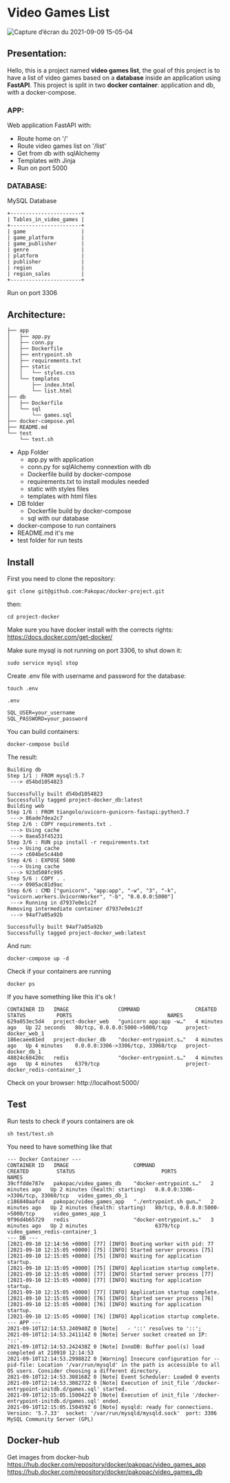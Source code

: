# Video Games List
![Capture d’écran du 2021-09-09 15-05-04](https://user-images.githubusercontent.com/33722914/132691149-7811732d-93af-4c87-8d4e-2577892497b6.png)

## Presentation:
Hello, this is a project named <b>video games list</b>, the goal of this project is to have a list of video games based on a <b>database</b> inside an application using <b>FastAPI</b>.
This project is split in two <b>docker container</b>: application and db, with a docker-compose.
### APP:
Web application FastAPI with:
* Route home on '/'
* Route video games list on '/list'
* Get from db with sqlAlchemy
* Templates with Jinja
* Run on port 5000

### DATABASE:
MySQL Database

```
+-----------------------+
| Tables_in_video_games |
+-----------------------+
| game                  |
| game_platform         |
| game_publisher        |
| genre                 |
| platform              |
| publisher             |
| region                |
| region_sales          |
+-----------------------+
```
Run on port 3306

## Architecture:
```
├── app
│   ├── app.py
│   ├── conn.py
│   ├── Dockerfile
│   ├── entrypoint.sh
│   ├── requirements.txt
│   ├── static
│   │   └── styles.css
│   └── templates
│       ├── index.html
│       └── list.html
├── db
│   ├── Dockerfile
│   └── sql
│       └── games.sql
├── docker-compose.yml
├── README.md
└── test
    └── test.sh
```

* App Folder
    * app.py with application
    * conn.py for sqlAlchemy connextion with db
    * Dockerfile build by docker-compose
    * requirements.txt to install modules needed
    * static with styles files
    * templates with html files
* DB folder
    * Dockerfile build by docker-compose
    * sql with our database
* docker-compose to run containers
* README.md it's me
* test folder for run tests


## Install
First you need to clone the repository:
```
git clone git@github.com:Pakopac/docker-project.git
```
then:
```
cd project-docker
```
Make sure you have docker install with the corrects rights: https://docs.docker.com/get-docker/

Make sure mysql is not running on port 3306, to shut down it:
```
sudo service mysql stop
```
Create .env file with username and password for the database:
```
touch .env
```
```
.env

SQL_USER=your_username
SQL_PASSWORD=your_password
```

You can build containers:
```
docker-compose build
```
The result:
```
Building db
Step 1/1 : FROM mysql:5.7
 ---> d54bd1054823

Successfully built d54bd1054823
Successfully tagged project-docker_db:latest
Building web
Step 1/6 : FROM tiangolo/uvicorn-gunicorn-fastapi:python3.7
 ---> 86ade7dea2c7
Step 2/6 : COPY requirements.txt .
 ---> Using cache
 ---> 0aea53f45231
Step 3/6 : RUN pip install -r requirements.txt
 ---> Using cache
 ---> c604be5c44b0
Step 4/6 : EXPOSE 5000
 ---> Using cache
 ---> 923d508fc995
Step 5/6 : COPY . .
 ---> 0905ac01d9ac
Step 6/6 : CMD ["gunicorn", "app:app", "-w", "3", "-k", "uvicorn.workers.UvicornWorker", "-b", "0.0.0.0:5000"]
 ---> Running in d7937e0e1c2f
Removing intermediate container d7937e0e1c2f
 ---> 94af7a05a92b

Successfully built 94af7a05a92b
Successfully tagged project-docker_web:latest
```
And run:
```
docker-compose up -d
```
Check if your containers are running
```
docker ps
```
If you have something like this it's ok !
```
CONTAINER ID   IMAGE                COMMAND                  CREATED         STATUS          PORTS                               NAMES
629a053ec5d4   project-docker_web   "gunicorn app:app -w…"   4 minutes ago   Up 22 seconds   80/tcp, 0.0.0.0:5000->5000/tcp      project-docker_web_1
186ecaee81ed   project-docker_db    "docker-entrypoint.s…"   4 minutes ago   Up 4 minutes    0.0.0.0:3306->3306/tcp, 33060/tcp   project-docker_db_1
48024c68420c   redis                "docker-entrypoint.s…"   4 minutes ago   Up 4 minutes    6379/tcp                            project-docker_redis-container_1
```

Check on your browser: http://localhost:5000/

## Test
Run tests to check if yours containers are ok
```
sh test/test.sh
```
You need to have something like that
```
--- Docker Container ---
CONTAINER ID   IMAGE                     COMMAND                  CREATED         STATUS                            PORTS                               NAMES
39cffdde787e   pakopac/video_games_db    "docker-entrypoint.s…"   2 minutes ago   Up 2 minutes (health: starting)   0.0.0.0:3306->3306/tcp, 33060/tcp   video_games_db_1
c186840aafc4   pakopac/video_games_app   "./entrypoint.sh gun…"   2 minutes ago   Up 2 minutes (health: starting)   80/tcp, 0.0.0.0:5000->5000/tcp      video_games_app_1
9f96d4b65729   redis                     "docker-entrypoint.s…"   3 minutes ago   Up 2 minutes                      6379/tcp                            video_games_redis-container_1
--- DB ---
[2021-09-10 12:14:56 +0000] [77] [INFO] Booting worker with pid: 77
[2021-09-10 12:15:05 +0000] [75] [INFO] Started server process [75]
[2021-09-10 12:15:05 +0000] [75] [INFO] Waiting for application startup.
[2021-09-10 12:15:05 +0000] [75] [INFO] Application startup complete.
[2021-09-10 12:15:05 +0000] [77] [INFO] Started server process [77]
[2021-09-10 12:15:05 +0000] [77] [INFO] Waiting for application startup.
[2021-09-10 12:15:05 +0000] [77] [INFO] Application startup complete.
[2021-09-10 12:15:05 +0000] [76] [INFO] Started server process [76]
[2021-09-10 12:15:05 +0000] [76] [INFO] Waiting for application startup.
[2021-09-10 12:15:05 +0000] [76] [INFO] Application startup complete.
--- APP ---
2021-09-10T12:14:53.240940Z 0 [Note]   - '::' resolves to '::';
2021-09-10T12:14:53.241114Z 0 [Note] Server socket created on IP: '::'.
2021-09-10T12:14:53.242438Z 0 [Note] InnoDB: Buffer pool(s) load completed at 210910 12:14:53
2021-09-10T12:14:53.299882Z 0 [Warning] Insecure configuration for --pid-file: Location '/var/run/mysqld' in the path is accessible to all OS users. Consider choosing a different directory.
2021-09-10T12:14:53.308168Z 0 [Note] Event Scheduler: Loaded 0 events
2021-09-10T12:14:53.308272Z 0 [Note] Execution of init_file '/docker-entrypoint-initdb.d/games.sql' started.
2021-09-10T12:15:05.150042Z 0 [Note] Execution of init_file '/docker-entrypoint-initdb.d/games.sql' ended.
2021-09-10T12:15:05.150459Z 0 [Note] mysqld: ready for connections.
Version: '5.7.33'  socket: '/var/run/mysqld/mysqld.sock'  port: 3306  MySQL Community Server (GPL)
```

## Docker-hub

Get images from docker-hub\
https://hub.docker.com/repository/docker/pakopac/video_games_app
https://hub.docker.com/repository/docker/pakopac/video_games_db
